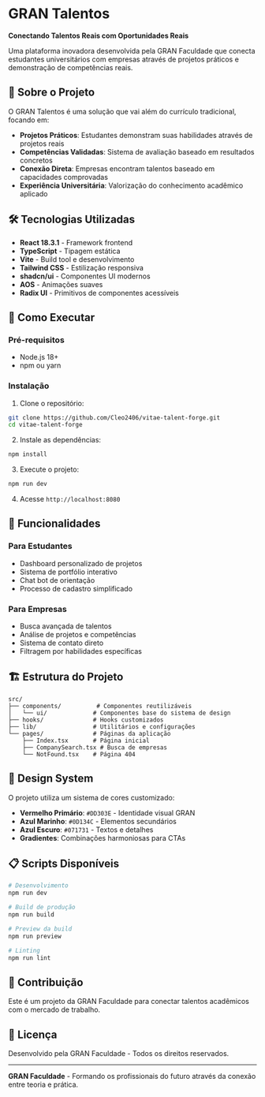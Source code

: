 # GRAN Talentos

**Conectando Talentos Reais com Oportunidades Reais**

Uma plataforma inovadora desenvolvida pela GRAN Faculdade que conecta estudantes universitários com empresas através de projetos práticos e demonstração de competências reais.

## 🎯 Sobre o Projeto

O GRAN Talentos é uma solução que vai além do currículo tradicional, focando em:

- **Projetos Práticos**: Estudantes demonstram suas habilidades através de projetos reais
- **Competências Validadas**: Sistema de avaliação baseado em resultados concretos  
- **Conexão Direta**: Empresas encontram talentos baseado em capacidades comprovadas
- **Experiência Universitária**: Valorização do conhecimento acadêmico aplicado

## 🛠️ Tecnologias Utilizadas

- **React 18.3.1** - Framework frontend
- **TypeScript** - Tipagem estática
- **Vite** - Build tool e desenvolvimento
- **Tailwind CSS** - Estilização responsiva
- **shadcn/ui** - Componentes UI modernos
- **AOS** - Animações suaves
- **Radix UI** - Primitivos de componentes acessíveis

## 🚀 Como Executar

### Pré-requisitos
- Node.js 18+ 
- npm ou yarn

### Instalação

1. Clone o repositório:
```bash
git clone https://github.com/Cleo2406/vitae-talent-forge.git
cd vitae-talent-forge
```

2. Instale as dependências:
```bash
npm install
```

3. Execute o projeto:
```bash
npm run dev
```

4. Acesse `http://localhost:8080`

## 📱 Funcionalidades

### Para Estudantes
- Dashboard personalizado de projetos
- Sistema de portfólio interativo
- Chat bot de orientação
- Processo de cadastro simplificado

### Para Empresas  
- Busca avançada de talentos
- Análise de projetos e competências
- Sistema de contato direto
- Filtragem por habilidades específicas

## 🏗️ Estrutura do Projeto

```
src/
├── components/          # Componentes reutilizáveis
│   └── ui/             # Componentes base do sistema de design
├── hooks/              # Hooks customizados
├── lib/                # Utilitários e configurações
└── pages/              # Páginas da aplicação
    ├── Index.tsx       # Página inicial
    ├── CompanySearch.tsx # Busca de empresas
    └── NotFound.tsx    # Página 404
```

## 🎨 Design System

O projeto utiliza um sistema de cores customizado:

- **Vermelho Primário**: `#DD303E` - Identidade visual GRAN
- **Azul Marinho**: `#0D134C` - Elementos secundários  
- **Azul Escuro**: `#071731` - Textos e detalhes
- **Gradientes**: Combinações harmoniosas para CTAs

## 📋 Scripts Disponíveis

```bash
# Desenvolvimento
npm run dev

# Build de produção
npm run build

# Preview da build
npm run preview

# Linting
npm run lint
```

## 🤝 Contribuição

Este é um projeto da GRAN Faculdade para conectar talentos acadêmicos com o mercado de trabalho.

## 📄 Licença

Desenvolvido pela GRAN Faculdade - Todos os direitos reservados.

---

**GRAN Faculdade** - Formando os profissionais do futuro através da conexão entre teoria e prática.
